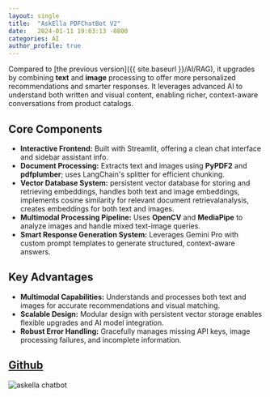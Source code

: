 ```yaml
---
layout: single
title:  "AskElla PDFChatBot V2"
date:   2024-01-11 19:03:13 -0800
categories: AI
author_profile: true
---
```


Compared to [the previous version]({{ site.baseurl }}/AI/RAG), it upgrades by combining **text** and **image** processing to offer more personalized recommendations and smarter responses. It leverages advanced AI to understand both written and visual content, enabling richer, context-aware conversations from product catalogs.


## Core Components
- **Interactive Frontend:** Built with Streamlit, offering a clean chat interface and sidebar assistant info.
- **Document Processing:** Extracts text and images using **PyPDF2** and **pdfplumber**; uses LangChain's splitter for efficient chunking.
- **Vector Database System:** persistent vector database for storing and retrieving embeddings, handles both text and image embeddings, implements cosine similarity for relevant document retrievalanalysis, creates embeddings for both text and images. 
- **Multimodal Processing Pipeline:** Uses **OpenCV** and **MediaPipe** to analyze images and handle mixed text-image queries.
- **Smart Response Generation System:** Leverages Gemini Pro with custom prompt templates to generate structured, context-aware answers.

## Key Advantages

- **Multimodal Capabilities:** Understands and processes both text and images for accurate recommendations and visual matching.
- **Scalable Design:** Modular design with persistent vector storage enables flexible upgrades and AI model integration.
- **Robust Error Handling:** Gracefully manages missing API keys, image processing failures, and incomplete information.

## [Github](https://github.com/Ellalytics/ShoeStoreCustomerServiceAssistantMultimodal)
<img src="/blog/assets/images/askella_2.png" alt="askella chatbot">
